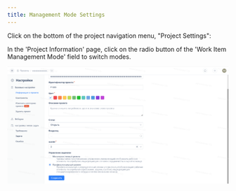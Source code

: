 ```yaml
---
title: Management Mode Settings
---
```


Click on the bottom of the project navigation menu, "Project Settings":

In the 'Project Information' page, click on the radio button of the 'Work Item Management Mode' field to switch modes.

![Image Description](assets/image569.png)